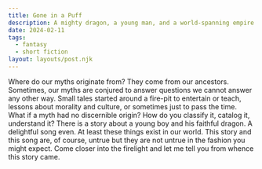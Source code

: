 ```yaml
---
title: Gone in a Puff
description: A mighty dragon, a young man, and a world-spanning empire.
date: 2024-02-11
tags:
  - fantasy
  - short fiction
layout: layouts/post.njk
---
```


Where do our myths originate from? They come from our ancestors. Sometimes, our myths are conjured to answer questions we cannot answer any other way. Small tales started around a fire-pit to entertain or teach, lessons about morality and culture, or sometimes just to pass the time. What if a myth had no discernible origin? How do you classify it, catalog it, understand it? There is a story about a young boy and his faithful dragon. A delightful song even. At least these things exist in our world. This story and this song are, of course, untrue but they are not untrue in the fashion you might expect. Come closer into the firelight and let me tell you from whence this story came.
